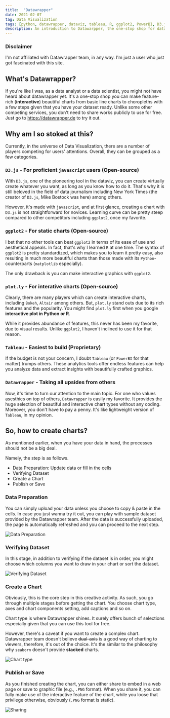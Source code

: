 ```yaml
---
title:  "Datawrapper"
date: 2021-02-07
tag: Data Visualization
tags: [python, datawrapper, dataviz, tableau, R, ggplot2, PowerBI, D3.js, plot.ly]
description: An introduction to Datawarpper, the one-stop shop for data visualization
---
```


### Disclaimer
I'm not affiliated with Datawrapper team, in any way. I'm just a user who just got fascinated with this site. 


## What's Datawrapper?
If you're like I was, as a data analyst or a data scientist, you might not have heard about datawrapper yet. It's a one-stop shop you can make feature-rich (**interactive**) beautiful charts from basic line charts to choropleths with a few steps given that you have your dataset ready. Unlike some other competing services, you don't need to share works publicly to use for free. Just go to https://datawrapper.de to try it out.


## Why am I so stoked at this?
Currently, in the universe of Data Visualization, there are a number of players competing for users' attentions. Overall, they can be grouped as a few categories. 

### `D3.js` - For proficient `javascript` users (Open-source)
With `D3.js`, one of the pioneering tool in the dataviz, you can create virtually create whatever you want, as long as you know how to do it. That's why it is still beloved in the field of data journalism including New York Times (the creator of `D3.js`, Mike Bostock was here) among others.

However, it's made with `javascript`, and at first glance, creating a chart with `D3.js` is not straightforward for novices. Learning curve can be pretty steep compared to other competitors including `ggplot2`, once my favorite.

### `ggplot2` - For static charts (Open-source)
I bet that no other tools can beat `ggplot2` in terms of its ease of use and aesthetical appeals. In fact, that's why I learned `R` at one time. The syntax of `ggplot2` is pretty standardized, which makes you to learn it pretty easy, also resulting in much more beautiful charts than those made with its `Python`-counterparts (`matplotlib` especially).

The only drawback is you can make interactive graphics with `ggplot2`.

### `plot.ly` - For interative charts (Open-source)
Clearly, there are many players which can create interactive charts, including `Bokeh`, `Altair` among others.
But, `plot.ly` stand outs due to its rich features and the popularity. You might find `plot.ly` first when you google __interactive plot in Python or R__.

While it provides abundance of features, this never has been my favorite, due to visual results. Unlike `ggplot2`, I haven't inclined to use it for that reason.

### `Tableau` - Easiest to build (Proprietary)
If the budget is not your concern, I doubt `Tableau` (or `PowerBI` for that matter) trumps others.
These analytics tools offer endless features can help you analyze data and extract insights with beautifully crafted graphics.

### `Datawrapper` - Taking all upsides from others
Now, it's time to turn our attention to the main topic. For one who values asesthics on top of others, `Datawrapper` is easily my favorite. It provides the huge selection of beautiful and interactive chart types without any coding. Moreover, you don't have to pay a penny. It's like lightweight version of `Tableau`, in my opinion.


## So, how to create charts?
As mentioned earlier, when you have your data in hand, the processes should not be a big deal.

Namely, the step is as follows.
* Data Preparation: Update data or fill in the cells
* Verifying Dataset
* Create a Chart
* Publish or Save

### Data Preparation
You can simply upload your data unless you choose to copy & paste in the cells. In case you just wanna try it out, you can play with sample dataset provided by the Datawrapper team. After the data is successfully uploaded, the page is automatically refreshed and you can proceed to the next step.

![Data Preparation](https://github.com/staedi/staedi.github.io/raw/main/images/dw_data.png)

### Verifying Dataset
In this stage, in addition to verifying if the dataset is in order, you  might choose which columns you want to draw in your chart or sort the dataset.

![Verifying Dataset](https://github.com/staedi/staedi.github.io/raw/main/images/dw_verify.png)

### Create a Chart 
Obviously, this is the core step in this creative activity. As such, you go through multiple stages before getting the chart. You choose chart type, axes and chart components setting, add captions and so on. 

Chart type is where Datawrapper shines. It surely offers bunch of selections especially given that you can use this tool for free.

However, there's a caveat if you want to create a complex chart. Datawrapper team doesn't believe ~~dual-axis~~ is a good way of charting to viewers, therefore, it's out of the choice. It's the similar to the philosophy why `seaborn` doesn't provide **stacked** charts.

![Chart type](https://github.com/staedi/staedi.github.io/raw/main/images/dw_chartypes.png)

### Publish or Save
As you finished creating the chart, you can either share to embed in a web page or save to graphic file (e.g., `.PNG` format). When you share it, you can fully make use of the interactive feature of the chart, while you loose that privilege otherwise, obviously (`.PNG` format is static). 

![Sharing](https://github.com/staedi/staedi.github.io/raw/main/images/dw_share.png)
